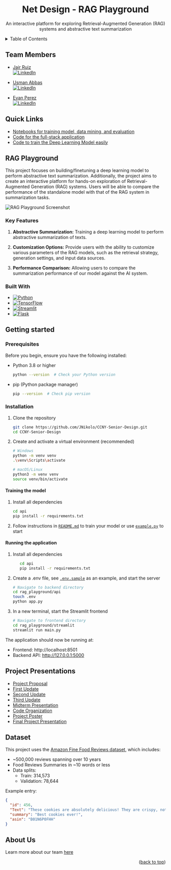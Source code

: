 <!-- Back to top link -->
<a name="readme-top"></a>


<!-- PROJECT LOGO -->
<div align="center">
<h1 align="center">Net Design - RAG Playground</h1>

  <p align="center">
    An interactive platform for exploring Retrieval-Augmented Generation (RAG) systems and abstractive text summarization
  </p>
</div>

<!-- TABLE OF CONTENTS -->
<details>
  <summary>Table of Contents</summary>
  <ol>
    <li><a href="#team-members">Team Members</a></li>
    <li><a href="#quick-links">Quick Links</a></li>
    <li>
      <a href="#rag-playground">RAG Playground</a>
      <ul>
        <li><a href="#key-features">Key Features</a></li>
      </ul>
    </li>
    <li><a href="#project-presentations">Project Presentations</a></li>
    <li><a href="#dataset">Dataset</a></li>
    <li>
      <a href="#getting-started">Getting Started</a>
      <ul>
        <li><a href="#prerequisites">Prerequisites</a></li>
        <li><a href="#installation">Installation</a></li>
      </ul>
    </li>
    <li><a href="#usage">Usage</a></li>
    <li><a href="#about-us">About Us</a></li>
  </ol>
</details>

## Team Members
- [Jair Ruiz](https://github.com/JNikolo)  
  [![LinkedIn](https://img.shields.io/badge/-LinkedIn-black.svg?style=for-the-badge&logo=linkedin&colorB=555)](https://linkedin.com/in/jair-ruiz)

- [Usman Abbas](https://github.com/uscod)  
  [![LinkedIn](https://img.shields.io/badge/-LinkedIn-black.svg?style=for-the-badge&logo=linkedin&colorB=555)](https://www.linkedin.com/in/usman-abbas-4b7770317/)

- [Evan Perez](https://github.com/evanperez444)  
  [![LinkedIn](https://img.shields.io/badge/-LinkedIn-black.svg?style=for-the-badge&logo=linkedin&colorB=555)](https://www.linkedin.com/in/perezevan/)

## Quick Links
- [Notebooks for training model, data mining, and evaluation](Notebooks/)
- [Code for the full-stack application](RAG_Playground/)
- [Code to train the Deep Learning Model easily](api/)

## RAG Playground
This project focuses on building/finetuning a deep learning model to perform abstractive text summarization. Additionally, the project aims to create an interactive platform for hands-on exploration of Retrieval-Augmented Generation (RAG) systems. Users will be able to compare the performance of the standalone model with that of the RAG system in summarization tasks.

![RAG Playground Screenshot](https://github.com/JNikolo/CCNY-Senior-Design/assets/125705821/6c4abf42-2fba-4084-a32c-974465161a3d)

### Key Features
1. **Abstractive Summarization:** Training a deep learning model to perform abstractive summarization of texts.

2. **Customization Options:** Provide users with the ability to customize various parameters of the RAG models, such as the retrieval strategy, generation settings, and input data sources.

3. **Performance Comparison:** Allowing users to compare the summarization performance of our model against the AI system.

### Built With

* [![Python][Python.org]][Python-url]
* [![TensorFlow][TensorFlow.org]][TensorFlow-url]
* [![Streamlit][Streamlit.app]][Streamlit-url]
* [![Flask][Flask.com]][Flask-url]

## Getting started
### Prerequisites

Before you begin, ensure you have the following installed:
* Python 3.8 or higher
  ```sh
  python --version  # Check your Python version
  ```

* pip (Python package manager)
  ```sh
  pip --version  # Check pip version
  ```

### Installation

1. Clone the repository
   ```sh
   git clone https://github.com/JNikolo/CCNY-Senior-Design.git
   cd CCNY-Senior-Design
   ```

2. Create and activate a virtual environment (recommended)
   ```sh
   # Windows
   python -m venv venv
   .\venv\Scripts\activate

   # macOS/Linux
   python3 -m venv venv
   source venv/bin/activate
   ```
#### Training the model
   1. Install all dependencies
      ```sh
      cd api
      pip install -r requirements.txt
      ```
   2. Follow instructions in [`README.md`](/api/README.md) to train your model or use [`example.py`](/api/example.py) to start

#### Running the application
   1. Install all dependencies
      ```sh
         cd api
         pip install -r requirements.txt
      ```
   2. Create a .env file, see [`.env.sample`](/RAG_Playground/api/.env.sample) as an example, and start the server
      ```sh
      # Navigate to backend directory
      cd rag_playground/api
      touch .env
      python app.py
      ```

   3. In a new terminal, start the Streamlit frontend
      ```sh
      # Navigate to frontend directory
      cd rag_playground/streamlit
      streamlit run main.py
      ```

The application should now be running at:
- Frontend: http://localhost:8501
- Backend API: http://127.0.0.1:5000

## Project Presentations
- [Project Proposal](https://docs.google.com/presentation/d/1FeWjZ08U_bxXY8HETvEQ2Stk9Us1oO6mexBh0WYTLHo/edit?usp=sharing)
- [First Update](https://docs.google.com/presentation/d/1zdITAq-Jup3Cn-_ZQrCusIorHMXZGKbc2iP00UaLSrc/edit?usp=sharing)
- [Second Update](https://docs.google.com/presentation/d/1NVGF9PX7dp-oi380DOlgTdgCqsds3E0KZhDJIq4OuNU/edit?usp=sharing)
- [Third Update](https://docs.google.com/presentation/d/1DOyjDkYukcNkbUq47O0cVic0O2sxrRK_Cjq6lpjPpFQ/edit?usp=sharing)
- [Midterm Presentation](https://docs.google.com/presentation/d/1ieUe0iN5Ay0Ja77RSPIDyiXBMAPUYFfZ0d9_BM9R40k/edit?usp=sharing)
- [Code Organization](https://docs.google.com/presentation/d/1SSujFJub1Fq22ds0xiPLN-ORdPxhlYHpzAVCumiEA20/edit?usp=sharing)
- [Project Poster](https://docs.google.com/presentation/d/1rAOGZ5JD9jo_wqC32g5U0crWHvT0b_cgT7wWeayUvbc/edit?usp=sharing)
- [Final Project Presentation](https://docs.google.com/presentation/d/1Bt1WlfJEjnX0RuZc9flhsH_Rc4YFNu_zAqJ24SBATzk/edit?usp=sharing)


## Dataset
This project uses the [Amazon Fine Food Reviews dataset](https://www.kaggle.com/datasets/snap/amazon-fine-food-reviews), which includes:
- ~500,000 reviews spanning over 10 years
- Food Reviews Summaries in ~10 words or less
- Data splits:
  - Train: 314,573
  - Validation: 78,644

Example entry:
```json
{
  "id": 456,
  "Text": "These cookies are absolutely delicious! They are crispy, not too sweet, and have a nice buttery flavor. I can't stop eating them. Will definitely buy again!",
  "summary": "Best cookies ever!",
  "asin": "B01N6P0FHH"
}
```

## About Us
Learn more about our team [here](https://docs.google.com/presentation/d/1SBlGVdz81NUZDpsXQ5xZXaC7oOi-OAkKURFXmy4CcT8/edit?usp=sharing)

<p align="right">(<a href="#readme-top">back to top</a>)</p>

<!-- MARKDOWN LINKS & IMAGES -->
[contributors-shield]: https://img.shields.io/github/contributors/JNikolo/CCNY-Senior-Design.svg?style=for-the-badge
[contributors-url]: https://github.com/JNikolo/CCNY-Senior-Design/graphs/contributors
[license-url]: https://github.com/JNikolo/CCNY-Senior-Design/blob/master/LICENSE.txt
[linkedin-shield]: https://img.shields.io/badge/-LinkedIn-black.svg?style=for-the-badge&logo=linkedin&colorB=555
[linkedin-url]: https://linkedin.com/in/linkedin_username
[Python.org]: https://img.shields.io/badge/Python-3776AB?style=for-the-badge&logo=python&logoColor=white
[Python-url]: https://python.org/
[TensorFlow.org]: https://img.shields.io/badge/TensorFlow-FF6F00?style=for-the-badge&logo=tensorflow&logoColor=white
[TensorFlow-url]: https://tensorflow.org/
[Streamlit.app]: https://img.shields.io/badge/Streamlit-FF4B4B?style=for-the-badge&logo=streamlit&logoColor=white
[Streamlit-url]: https://streamlit.io/
[Flask.com]: https://img.shields.io/badge/Flask-000000?style=for-the-badge&logo=flask&logoColor=white
[Flask-url]: https://flask.palletsprojects.com/

